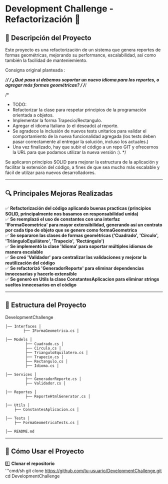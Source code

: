 # Development Challenge - Refactorización 🚀

## 📌 Descripción del Proyecto
Este proyecto es una refactorización de un sistema que genera reportes de formas geométricas, mejorando su performance, escalabilidad, así como también la facilidad de manteniemiento.

Consigna original planteada : 

/******************************************************************************************************************/
/******* ¿Qué pasa si debemos soportar un nuevo idioma para los reportes, o agregar más formas geométricas? *******/
/******************************************************************************************************************/

/*
 * TODO: 
 * Refactorizar la clase para respetar principios de la programación orientada a objetos.
 * Implementar la forma Trapecio/Rectangulo. 
 * Agregar el idioma Italiano (o el deseado) al reporte.
 * Se agradece la inclusión de nuevos tests unitarios para validar el comportamiento de la nueva funcionalidad agregada (los tests deben pasar correctamente al entregar la solución, incluso los actuales.)
 * Una vez finalizado, hay que subir el código a un repo GIT y ofrecernos la URL para que podamos utilizar la nueva versión :).
 */

Se aplicaron principios SOLID para mejorar la estructura de la aplicación y facilitar la extensión del código, a fines de que sea mucho más escalable y fácil de utilzar para nuevos desarrolladores.

---

## 🔍 **Principales Mejoras Realizadas**
✅ **Refactorización del código aplicando buenas practicas (principios SOLID, principalmente nos basamos en responsabilidad unida)**  
✅ **Se reemplazó el uso de constantes con una interfaz 'IFormaGeometrica' para mayor extensibilidad, generando así un contrato por cada tipo de objeto que se genere como formaGeometrica**  
✅ **Se separaron las clases de formas geométricas ('Cuadrado', 'Círculo', 'TriánguloEquilátero', 'Trapecio', 'Rectángulo')**  
✅ **Se implementó la clase 'Idioma' para soportar múltiples idiomas de manera escalable**  
✅ **Se creó 'Validador' para centralizar las validaciones y mejorar la reutilización del código**  
✅ **Se refactorizó 'GeneradorReporte' para eliminar dependencias innecesarias y hacerlo extensible**  
✅ **Se generó en Utils la clase ConstantesAplicacion para eliminar strings sueltos innecesarios en el código**  

---
## 📂 Estructura del Proyecto

DevelopmentChallenge 
    
    │── Interfaces │ 
            ├── IFormaGeometrica.cs │
    
    │── Models │
             ├── Cuadrado.cs │
             ├── Circulo.cs │ 
             ├── TrianguloEquilatero.cs │ 
             ├── Trapecio.cs │ 
             ├── Rectangulo.cs │ 
             ├── Idioma.cs │ 
             
    │── Services │
             ├── GeneradorReporte.cs │ 
             ├── Validador.cs │ 
    
    │── Reportes │
             ├── ReporteHtmlGenerator.cs │ 

    │── Utils │ 
        ├── ConstantesAplicacion.cs │ 
    
    │── Tests │ 
        ├── FormaGeometricaTests.cs │ 
    
    │── README.md
---

## 📌 **Cómo Usar el Proyecto**
1️⃣ **Clonar el repositorio**  
'''cmd/sh
git clone https://github.com/tu-usuario/DevelopmentChallenge.git
cd DevelopmentChallenge
